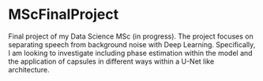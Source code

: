 # MScFinalProject
Final project of my Data Science MSc (in progress). The project focuses on separating speech from background noise with Deep Learning. Specifically, I am looking to investigate including phase estimation within the model and the application of capsules in different ways within a U-Net like architecture.
